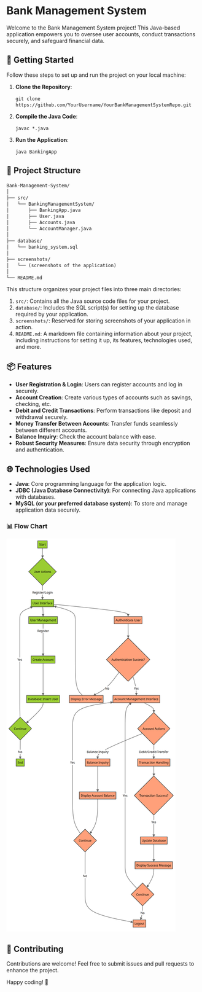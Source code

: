 # Bank Management System

Welcome to the Bank Management System project! This Java-based application empowers you to oversee user accounts, conduct transactions securely, and safeguard financial data.

## 🚀 Getting Started

Follow these steps to set up and run the project on your local machine:

1. **Clone the Repository**: 
   ```shell
   git clone https://github.com/YourUsername/YourBankManagementSystemRepo.git
   ```

2. **Compile the Java Code**:
   ```shell
   javac *.java
   ```

3. **Run the Application**:
   ```shell
   java BankingApp
   ```

## 📂 Project Structure

```
Bank-Management-System/
│
├── src/
│   └── BankingManagementSystem/
│       ├── BankingApp.java
│       ├── User.java
│       ├── Accounts.java
│       └── AccountManager.java
│
├── database/
│   └── banking_system.sql
│
├── screenshots/
│   └── (screenshots of the application)
│
└── README.md
```

This structure organizes your project files into three main directories:

1. `src/`: Contains all the Java source code files for your project.
2. `database/`: Includes the SQL script(s) for setting up the database required by your application.
3. `screenshots/`: Reserved for storing screenshots of your application in action.
4. `README.md`: A markdown file containing information about your project, including instructions for setting it up, its features, technologies used, and more.

## 📦 Features

- **User Registration & Login**: Users can register accounts and log in securely.
- **Account Creation**: Create various types of accounts such as savings, checking, etc.
- **Debit and Credit Transactions**: Perform transactions like deposit and withdrawal securely.
- **Money Transfer Between Accounts**: Transfer funds seamlessly between different accounts.
- **Balance Inquiry**: Check the account balance with ease.
- **Robust Security Measures**: Ensure data security through encryption and authentication.

## 🌐 Technologies Used

- **Java**: Core programming language for the application logic.
- **JDBC (Java Database Connectivity)**: For connecting Java applications with databases.
- **MySQL (or your preferred database system)**: To store and manage application data securely.

### 📊 Flow Chart

![Flow Chart](https://github.com/shivarajkulal/Bank-Management-System/raw/master/flow-chart.png)


## 🤝 Contributing

Contributions are welcome! Feel free to submit issues and pull requests to enhance the project.

Happy coding! 🎉
